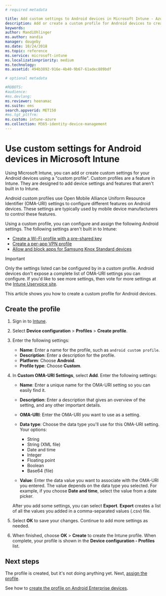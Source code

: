 ```yaml
---
# required metadata

title: Add custom settings to Android devices in Microsoft Intune - Azure | Microsoft Docs
description: Add or create a custom profile for Android devices to create a WiFi profile with a pre-shared key, create a per-app VPN profile, or allow/block apps for Samsung Knox Standard devices in Microsoft Intune
keywords:
author: MandiOhlinger
ms.author: mandia
manager: dougeby
ms.date: 10/24/2018
ms.topic: reference
ms.service: microsoft-intune
ms.localizationpriority: medium
ms.technology:
ms.assetid: 494b3892-916e-4b40-9b67-61adec889bdf

# optional metadata

#ROBOTS:
#audience:
#ms.devlang:
ms.reviewer: heenamac
ms.suite: ems
search.appverid: MET150
#ms.tgt_pltfrm:
ms.custom: intune-azure
ms.collection: M365-identity-device-management
---
```


# Use custom settings for Android devices in Microsoft Intune

Using Microsoft Intune, you can add or create custom settings for your Android devices using a "custom profile". Custom profiles are a feature in Intune. They are designed to add device settings and features that aren't built in to Intune.

Android custom profiles use Open Mobile Alliance Uniform Resource Identifier (OMA-URI) settings to configure different features on Android devices. These settings are typically used by mobile device manufacturers to control these features.

Using a custom profile, you can configure and assign the following Android settings. The following settings aren't built in to Intune:

- [Create a Wi-Fi profile with a pre-shared key](/intune/wi-fi-profile-shared-key)
- [Create a per-app VPN profile](/intune/android-pulse-secure-per-app-vpn)
- [Allow and block apps for Samsung Knox Standard devices](/intune/samsung-knox-apps-allow-block)

>[!IMPORTANT]
> Only the settings listed can be configured by in a custom profile. Android devices don't expose a complete list of OMA-URI settings you can configure. If you'd like to see more settings, then vote for more settings at the [Intune Uservoice site](https://microsoftintune.uservoice.com/forums/291681-ideas).

This article shows you how to create a custom profile for Android devices.

## Create the profile

1. Sign in to [Intune](https://go.microsoft.com/fwlink/?linkid=2090973).
2. Select **Device configuration** > **Profiles** > **Create profile**.
3. Enter the following settings:

    - **Name**: Enter a name for the profile, such as `android custom profile`.
    - **Description**: Enter a description for the profile.
    - **Platform**: Choose **Android**.
	- **Profile type**: Choose **Custom**.

4. In **Custom OMA-URI Settings**, select **Add**. Enter the following settings:

    - **Name**: Enter a unique name for the OMA-URI setting so you can easily find it.
    - **Description**: Enter a description that gives an overview of the setting, and any other important details.
    - **OMA-URI**: Enter the OMA-URI you want to use as a setting.
    - **Data type**: Choose the data type you'll use for this OMA-URI setting. Your options:

      - String
      - String (XML file)
      - Date and time
      - Integer
      - Floating point
      - Boolean
      - Base64 (file)

    - **Value**: Enter the data value you want to associate with the OMA-URI you entered. The value depends on the data type you selected. For example, if you choose **Date and time**, select the value from a date picker.

    After you add some settings, you can select **Export**. **Export** creates a list of all the values you added in a comma-separated values (.csv) file.

5. Select **OK** to save your changes. Continue to add more settings as needed. 
6. When finished, choose **OK** > **Create** to create the Intune profile. When complete, your profile is shown in the **Device configuration - Profiles** list.

## Next steps

The profile is created, but it's not doing anything yet. Next, [assign the profile](device-profile-assign.md).

See how to [create the profile on Android Enterprise devices](custom-settings-android-for-work.md).
